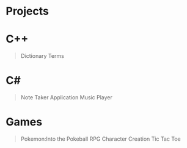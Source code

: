 # Projects
# C++
>Dictionary Terms
# C#
>Note Taker Application
>Music Player
# Games
>Pokemon:Into the Pokeball
>RPG Character Creation
>Tic Tac Toe
